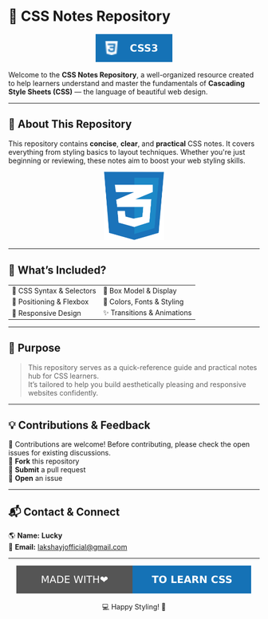 # 🎨 CSS Notes Repository

<p align="center">
  <a href="https://developer.mozilla.org/en-US/docs/Web/CSS"><img src="img/css_3.svg" alt="CSS3 Badge"/></a>
</p>

Welcome to the **CSS Notes Repository**, a well-organized resource created to help learners understand and master the fundamentals of **Cascading Style Sheets (CSS)** — the language of beautiful web design.

---

## 📖 About This Repository  
This repository contains **concise**, **clear**, and **practical** CSS notes. It covers everything from styling basics to layout techniques. Whether you're just beginning or reviewing, these notes aim to boost your web styling skills.

<div align="center">
  <img src="img/3_css.svg" width="120">
</div>

---

## 📌 What’s Included?

<table align="center">
  <tr>
    <td>🎯 CSS Syntax & Selectors</td>
    <td>📐 Box Model & Display</td>
  </tr>
  <tr>
    <td>📏 Positioning & Flexbox</td>
    <td>🎨 Colors, Fonts & Styling</td>
  </tr>
  <tr>
    <td>📱 Responsive Design</td>
    <td>✨ Transitions & Animations</td>
  </tr>
</table>

---

## 🎯 Purpose  
> This repository serves as a quick-reference guide and practical notes hub for CSS learners.  
> It’s tailored to help you build aesthetically pleasing and responsive websites confidently.

---

## 💡 Contributions & Feedback  
🚀 Contributions are welcome! Before contributing, please check the open issues for existing discussions.  
📌 **Fork** this repository  
📌 **Submit** a pull request  
📌 **Open** an issue  

---

## 📬 Contact & Connect  
🌎 **Name:** <b>Lucky</b> <br>
📧 **Email:** [lakshayjofficial@gmail.com](mailto:lakshayjofficial@gmail.com)

---

<p align="center">
  <img src="img/made_for_dev.svg" />
</p>

<p align="center">💻 Happy Styling! 🚀</p>
